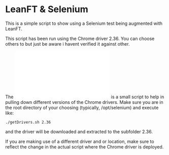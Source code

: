 # LeanFT & Selenium
This is a simple script to show using a Selenium test being augmented with LeanFT.

This script has been run using the Chrome driver 2.36.  You can choose others to but just be aware i havent verified it against other.

The ![getDrivers.sh](getDrivers.sh) is a small script to help in pulling down different versions of the Chrome drivers.  Make sure you are in the root directory of your choosing (typically, /opt/selenium) and execute like:
```
./getDrivers.sh 2.36
```

and the driver will be downloaded and extracted to the subfolder 2.36.

If you are making use of a different driver and or location, make sure to reflect the change in the actual script where the Chrome driver is deployed.

